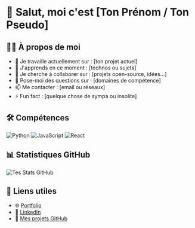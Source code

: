 # 👋 Salut, moi c'est [Ton Prénom / Ton Pseudo]

## 👨‍💻 À propos de moi
- 🔭 Je travaille actuellement sur : [ton projet actuel]
- 🌱 J'apprends en ce moment : [technos ou sujets]
- 👯 Je cherche à collaborer sur : [projets open-source, idées...]
- 💬 Pose-moi des questions sur : [domaines de compétence]
- 📫 Me contacter : [email ou réseaux]
- ⚡ Fun fact : [quelque chose de sympa ou insolite]

## 🛠️ Compétences
![Python](https://img.shields.io/badge/Python-3670A0?style=for-the-badge&logo=python&logoColor=white)
![JavaScript](https://img.shields.io/badge/JavaScript-F7DF1E?style=for-the-badge&logo=javascript&logoColor=black)
![React](https://img.shields.io/badge/React-20232A?style=for-the-badge&logo=react&logoColor=61DAFB)
<!-- Ajoute d'autres badges selon tes technos -->

## 📊 Statistiques GitHub
![Tes Stats GitHub](https://github-readme-stats.vercel.app/api?username=tonpseudo&show_icons=true&theme=tokyonight)

## 🔗 Liens utiles
- 🌐 [Portfolio](https://tonsite.com)
- 💼 [LinkedIn](https://linkedin.com/in/tonpseudo)
- 📂 [Mes projets GitHub](https://github.com/tonpseudo?tab=repositories)

